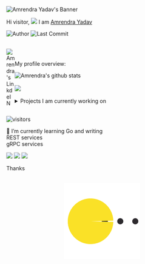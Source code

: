 ![Amrendra Yadav's Banner](https://raw.githubusercontent.com/amren1254/amren1254/master/Screenahot_2021214-205429.png)

Hi visitor, <img src="https://media.giphy.com/media/hvRJCLFzcasrR4ia7z/giphy.gif" width="25px"> I am [Amrendra Yadav](https://amren1254.github.io)
<br />

![Author](https://img.shields.io/badge/author-amren1254-green)
![Last Commit](https://img.shields.io/github/last-commit/amren1254/amren1254.github.io)

<br />

<a href="https://www.linkedin.com/in/amrendrayadav-1254/">
  <img align="left" alt="Amrendra's LinkdeIN" width="22px" src="https://cdn.jsdelivr.net/npm/simple-icons@v3/icons/linkedin.svg" />
</a>
<br />

<div><p>My profile overview: </p></div>

![Amrendra's github stats](https://github-readme-stats.vercel.app/api?username=amren1254&show_icons=true&theme=algolia&include_all_commits=true&count_private=true")
<br />
<br />
<img src="https://github-readme-stats-eight-theta.vercel.app/api/top-langs/?username=amren1254&layout=compact&langs_count=10&theme=algolia" />
<details>
<summary>
  Projects I am currently working on
</summary>
<br />

[![ReadMe Card](https://github-readme-stats.vercel.app/api/pin/?username=amren1254&repo=go-tutorial)](https://github.com/amren1254/golang-tutorial)
[![ReadMe Card](https://github-readme-stats.vercel.app/api/pin/?username=amren1254&repo=net_banking)](https://github.com/amren1254/net_banking)
</details>
<br />


![visitors](https://visitor-badge.laobi.icu/badge?page_id=amren1254.amren1254)

🌱 I’m currently learning Go and writing
       <br /> REST services<br />
        gRPC services<br />



<a href="https://linkedin.com/in/amrendrayadav-1254"><img src="https://img.shields.io/badge/-Amrendra Yadav?style=flat&logo=Linkedin&logoColor=white"/></a>
<a href="mailto:y.amren00@gmail.com"><img src="https://img.shields.io/badge/-Amrendra Yadav?style=flat&logo=Gmail&logoColor=white"/></a>
<a href="https://instagram.com/amren125"><img src="https://img.shields.io/badge/-Amrendra Yadav?style=flat&logo=Instagram&logoColor=white"/></a>



<!--📫 How to reach me: 
        **y.amren00@gmail.com** 
-->

Thanks

<div align="center">
	<br>
	<img src="https://raw.githubusercontent.com/amren1254/amren1254/master/pacman.svg?sanitize=true" width="200" height="200">
	<br>

<!--
**amren1254/amren1254** is a ✨ _special_ ✨ repository because its `README.md` (this file) appears on your GitHub profile.

Here are some ideas to get you started:

- 🔭 I’m currently working on ...
🌱 I’m currently learning Go and writing REST services and GRPC services
- 👯 I’m looking to collaborate on Go Apps
- 🤔 I’m looking for help with ...
- 💬 Ask me about ...
📫 How to reach me: ######**y.amren00@gmail.com**
- 😄 Pronouns: ...
- ⚡ Fun fact: ...
-->
